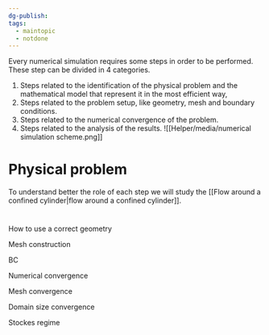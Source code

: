 ```yaml
---
dg-publish: 
tags:
  - maintopic
  - notdone
---
```

Every numerical simulation requires some steps in order to be performed. These step can be divided in 4 categories. 
1. Steps related to the identification of the physical problem and the mathematical model that represent it in the most efficient way,
2. Steps related to the problem setup, like geometry, mesh and boundary conditions. 
3. Steps related to the numerical convergence of the problem.
4. Steps related to the analysis of the results.
![[Helper/media/numerical simulation scheme.png]]
# Physical problem
To understand better the role of each step we will study the [[Flow around a confined cylinder|flow around a confined cylinder]].
#





How to use a correct geometry

Mesh construction

BC

Numerical convergence

Mesh convergence

Domain size convergence

Stockes regime